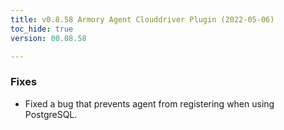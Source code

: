 ```yaml
---
title: v0.8.58 Armory Agent Clouddriver Plugin (2022-05-06)
toc_hide: true
version: 00.08.58

---
```


### Fixes

* Fixed a bug that prevents agent from registering when using PostgreSQL.
